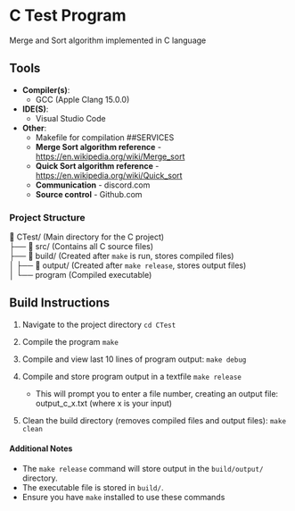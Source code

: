 # C Test Program

Merge and Sort algorithm implemented in C language

## Tools 
- **Compiler(s)**:
    - GCC (Apple Clang 15.0.0)
- **IDE(S)**:
    - Visual Studio Code
- **Other**:
    - Makefile for compilation
##SERVICES
    - **Merge Sort algorithm reference** - https://en.wikipedia.org/wiki/Merge_sort
    - **Quick Sort algorithm reference** -  https://en.wikipedia.org/wiki/Quick_sort
    - **Communication** - discord.com
    - **Source control** - Github.com

### Project Structure

📂 CTest/ (Main directory for the C project)  
├── 📂 src/ (Contains all C source files)  
├── 📂 build/ (Created after `make` is run, stores compiled files)  
│   ├── 📂 output/ (Created after `make release`, stores output files)  
│   └── program (Compiled executable)


## Build Instructions

1. Navigate to the project directory
   `cd CTest`

2. Compile the program
   `make`

3. Compile and view last 10 lines of program output:
   `make debug`

4. Compile and store program output in a textfile
   `make release`
   - This will prompt you to enter a file number, creating an output file:
     output_c_x.txt  (where x is your input)

5. Clean the build directory (removes compiled files and output files):
   `make clean`

#### Additional Notes

- The `make release` command will store output in the `build/output/` directory.
- The executable file is stored in `build/`.
- Ensure you have `make` installed to use these commands
